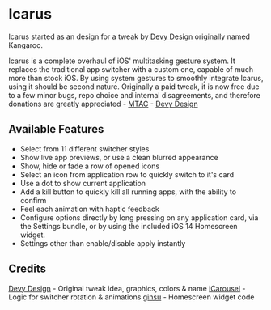 # Icarus

Icarus started as an design for a tweak by [Devy Design](https://twitter.com/Devy_Design) originally named Kangaroo.

Icarus is a complete overhaul of iOS' multitasking gesture system. It replaces the traditional app switcher with a custom one, capable of much more than stock iOS. By using system gestures to smoothly integrate Icarus, using it should be second nature. Originally a paid tweak, it is now free due to a few minor bugs, repo choice and internal disagreements, and therefore donations are greatly appreciated - [MTAC](https://www.buymeacoffee.com/mtac) - [Devy Design](https://www.buymeacoffee.com/devydesign)

## Available Features

* Select from 11 different switcher styles
* Show live app previews, or use a clean blurred appearance
* Show, hide or fade a row of opened icons
* Select an icon from application row to quickly switch to it's card
* Use a dot to show current application
* Add a kill button to quickly kill all running apps, with the ability to confirm
* Feel each animation with haptic feedback
* Configure options directly by long pressing on any application card, via the Settings bundle, or by using the included iOS 14 Homescreen widget.
* Settings other than enable/disable apply instantly

## Credits

[Devy Design](https://twitter.com/Devy_Design) - Original tweak idea, graphics, colors & name
[iCarousel](https://github.com/nicklockwood/iCarousel) - Logic for switcher rotation & animations
[ginsu](https://twitter.com/ginsudev) - Homescreen widget code
